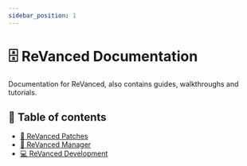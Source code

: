 ```yaml
---
sidebar_position: 1
---
```

# 🗄 ReVanced Documentation

Documentation for ReVanced, also contains guides, walkthroughs and tutorials.

## 📖 Table of contents

- [🧩 ReVanced Patches](./revanced-patches)
- [💊 ReVanced Manager](./revanced-manager)
- [💻 ReVanced Development](./revanced-development)
